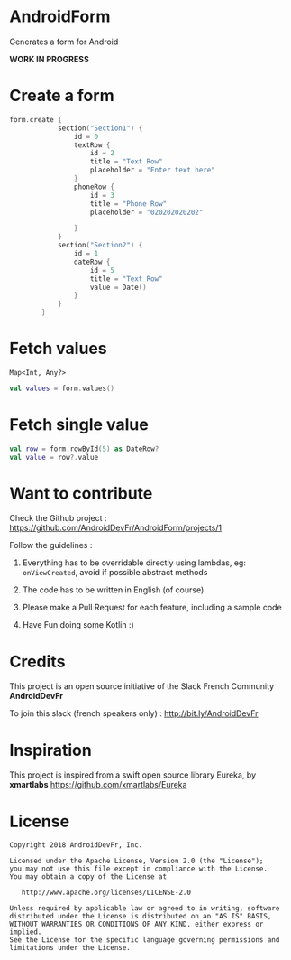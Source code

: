 # AndroidForm

Generates a form for Android

**WORK IN PROGRESS**

# Create a form

```kotlin
form.create {
            section("Section1") {
                id = 0
                textRow {
                    id = 2
                    title = "Text Row"
                    placeholder = "Enter text here"
                }
                phoneRow {
                    id = 3
                    title = "Phone Row"
                    placeholder = "020202020202"

                }
            }
            section("Section2") {
                id = 1
                dateRow {
                    id = 5
                    title = "Text Row"
                    value = Date()
                }
            }
        }
```

# Fetch values

`Map<Int, Any?>`

```kotlin
val values = form.values()
```

# Fetch single value

```kotlin
val row = form.rowById(5) as DateRow?
val value = row?.value
```

# Want to contribute

Check the Github project : https://github.com/AndroidDevFr/AndroidForm/projects/1

Follow the guidelines :

1) Everything has to be overridable directly using lambdas, eg: `onViewCreated`, avoid if possible abstract methods

2) The code has to be written in English (of course)

3) Please make a Pull Request for each feature, including a sample code

4) Have Fun doing some Kotlin :)


# Credits

This project is an open source initiative of the Slack French Community **AndroidDevFr**

To join this slack (french speakers only) : http://bit.ly/AndroidDevFr

# Inspiration

This project is inspired from a swift open source library Eureka, by **xmartlabs**
https://github.com/xmartlabs/Eureka

# License

    Copyright 2018 AndroidDevFr, Inc.

    Licensed under the Apache License, Version 2.0 (the "License");
    you may not use this file except in compliance with the License.
    You may obtain a copy of the License at

       http://www.apache.org/licenses/LICENSE-2.0

    Unless required by applicable law or agreed to in writing, software
    distributed under the License is distributed on an "AS IS" BASIS,
    WITHOUT WARRANTIES OR CONDITIONS OF ANY KIND, either express or implied.
    See the License for the specific language governing permissions and
    limitations under the License.
